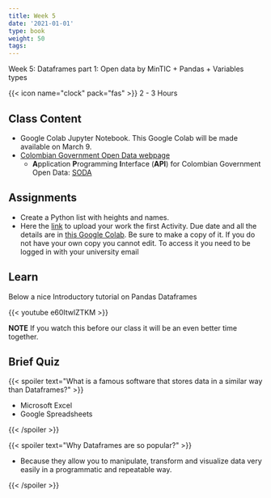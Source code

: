 ```yaml
---
title: Week 5
date: '2021-01-01'
type: book
weight: 50
tags: 
---
```


Week 5: Dataframes part 1: Open data by MinTIC + Pandas + Variables types

<!--more-->

{{< icon name="clock" pack="fas" >}}  2 - 3 Hours

## Class Content

- Google Colab Jupyter Notebook. This Google Colab will be made available on March 9. 
- [Colombian Government Open Data webpage](https://datos.gov.co)
    - **A**pplication **P**rogramming **I**nterface (**API**) for Colombian Government Open Data: [SODA](https://dev.socrata.com/foundry/www.datos.gov.co/qsrc-b3k4)

## Assignments

- Create a Python list with heights and names.
- Here the [link](https://docs.google.com/forms/d/e/1FAIpQLSe9nmgJiPbk7zHAkFMEFgCTdkDxTGu9y54VGyrsI1A384Bmsg/viewform?usp=sf_link) to upload your work the first Activity. Due date and all the details are in [this Google Colab](https://drive.google.com/file/d/1dpmgSEmGTi85NncZRMgie98VOivD0kXL/view?usp=sharing). Be sure to make a copy of it. If you do not have your own copy you cannot edit. To access it you need to be logged in with your university email 

## Learn

Below a nice Introductory tutorial on Pandas Dataframes

{{< youtube e60ItwlZTKM >}}

**NOTE** If you watch this before our class it will be an even better time together. 

## Brief Quiz

{{< spoiler text="What is a famous software that stores data in a similar way than Dataframes?" >}}

- Microsoft Excel
- Google Spreadsheets

{{< /spoiler >}}


{{< spoiler text="Why Dataframes are so popular?" >}}

- Because they allow you to manipulate, transform and visualize data very easily in a programmatic and repeatable way. 

{{< /spoiler >}}


